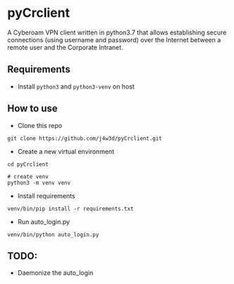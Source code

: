 # pyCrclient

A Cyberoam VPN client written in python3.7 that allows establishing secure connections (using username and password) over the Internet between a remote user and the Corporate Intranet.

## Requirements
- Install `python3` and `python3-venv` on host

## How to use
- Clone this repo
```shell
git clone https://github.com/j4w3d/pyCrclient.git
```
- Create a new virtual environment 
```shell
cd pyCrclient

# create venv
python3 -m venv venv

```

- Install requirements
```shell
venv/bin/pip install -r requirements.txt
```

- Run auto_login.py
```shell
venv/bin/python auto_login.py
```

## TODO:
- Daemonize the auto_login
